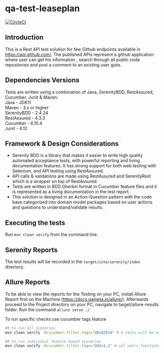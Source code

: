 # qa-test-leaseplan
[![CircleCI](https://circleci.com/gh/getcarlos22/qa-auto-test-leaseplan.svg?style=svg)](https://circleci.com/gh/getcarlos22/qa-auto-test-leaseplan)

## Introduction

This is a Rest API test solution for few Github endpoints available in https://api.github.com/. 
The published APIs represent a github application where user can get his information , 
search through all public code repositories and post a comment to an existing user gists.

## Dependencies Versions <br>
Tests are written using a combination of Java, SerenityBDD, RestAssured, Cucumber, Junit & Maven. <br>
Java - JDK11 <br>
Maven - 3.x or higher <br>
SerenityBDD - 2.4.24 <br>
RestAssured - 4.3.3 <br>
Cucumber - 6.10.4 <br>
Junit - 4.12 <br>

## Framework & Design Considerations
- Serenity BDD is a library that makes it easier to write high quality automated acceptance tests, with powerful reporting and living documentation features. It has strong support for both web testing with Selenium, and API testing using RestAssured.
- API calls & validations are made using RestAssured and SerenityRest which is a wrapper on top of RestAssured. 
- Tests are written in BDD Gherkin format in Cucumber feature files and it is represented as a living documentation in the test report. 
- This solution is designed in an Action-Question pattern with the code base categorized into domain model packages based on user actions and questions to understand/validate results. 

## Executing the tests
Run `mvn clean verify` from the command line.

## Serenity Reports
The test results will be recorded in the `target/site/serenity/index` directory.

## Allure Reports
To be able to view the reports for the Testing on your PC, install Allure Report first on the Machine (https://docs.qameta.io/allure/). Afterwards proceed to the Project directory on your PC, navigate to target/allure-results folder. Run the command `allure serve ./` 

To run specific checks use cucumber tags feature 
```bash
## to run all scenarios
mvn clean verify -Dcucumber.filter.tags="@End2End" # 9 tests will be executed

## to run individual feature based scenarios
mvn clean verify -Dcucumber.filter.tags="@Id=1.1" # all users functional scenarios  - 3 tests will be executed
```
